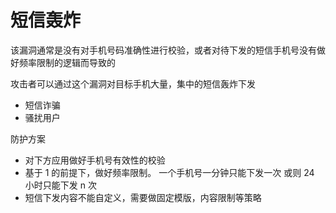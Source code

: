 # 短信轰炸

该漏洞通常是没有对手机号码准确性进行校验，或者对待下发的短信手机号没有做好频率限制的逻辑而导致的

攻击者可以通过这个漏洞对目标手机大量，集中的短信轰炸下发

- 短信诈骗
- 骚扰用户

防护方案

- 对下方应用做好手机号有效性的校验
- 基于 1 的前提下，做好频率限制。 一个手机号一分钟只能下发一次 或则 24 小时只能下发 n 次
- 短信下发内容不能自定义，需要做固定模版，内容限制等策略
